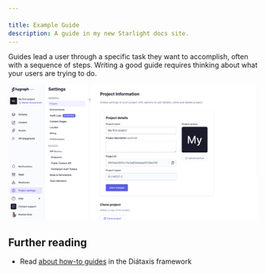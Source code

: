 ```yaml
---

title: Example Guide
description: A guide in my new Starlight docs site.
---
```




Guides lead a user through a specific task they want to accomplish, often with a sequence of steps.
Writing a good guide requires thinking about what your users are trying to do.


![Getting started.](../../../images/getting-started-project-settings.png)




## Further reading

- Read [about how-to guides](https://diataxis.fr/how-to-guides/) in the Diátaxis framework
